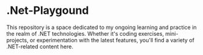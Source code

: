 # .Net-Playgound
This repository is a space dedicated to my ongoing learning and practice in the realm of .NET technologies. Whether it's coding exercises, mini-projects, or experimentation with the latest features, you'll find a variety of .NET-related content here.
